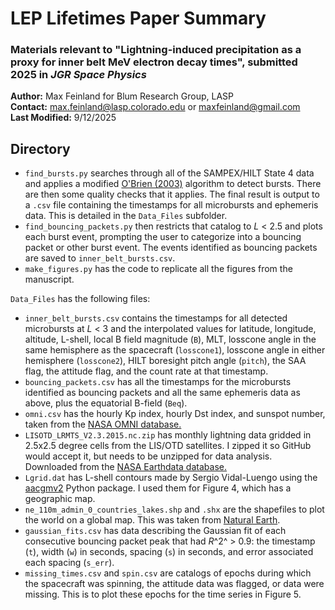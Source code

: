 
# LEP Lifetimes Paper Summary
### Materials relevant to "Lightning-induced precipitation as a proxy for inner belt MeV electron decay times", submitted 2025 in *JGR Space Physics*

**Author:** Max Feinland for Blum Research Group, LASP \
**Contact:** max.feinland@lasp.colorado.edu or maxfeinland@gmail.com \
**Last Modified:** 9/12/2025


## Directory
- `find_bursts.py` searches through all of the SAMPEX/HILT State 4 data and applies a modified [O'Brien (2003)](https://doi.org/10.1029/2002JA009784) algorithm to detect bursts. There are then some quality checks that it applies. The final result is output to a `.csv` file containing the timestamps for all microbursts and ephemeris data. This is detailed in the `Data_Files` subfolder.
- `find_bouncing_packets.py` then restricts that catalog to *L* < 2.5 and plots each burst event, prompting the user to categorize into a bouncing packet or other burst event. The events identified as bouncing packets are saved to `inner_belt_bursts.csv`.
- `make_figures.py` has the code to replicate all the figures from the manuscript.

`Data_Files` has the following files:
  - `inner_belt_bursts.csv` contains the timestamps for all detected microbursts at *L* < 3 and the interpolated values for latitude, longitude, altitude, L-shell, local B field magnitude (`B`), MLT, losscone angle in the same hemisphere as the spacecraft (`losscone1`), losscone angle in either hemisphere (`losscone2`), HILT boresight pitch angle (`pitch`), the SAA flag, the attitude flag, and the count rate at that timestamp. 
  - `bouncing_packets.csv` has all the timestamps for the microbursts identified as bouncing packets and all the same ephemeris data as above, plus the equatorial B-field (`Beq`). 
  - `omni.csv` has the hourly Kp index, hourly Dst index, and sunspot number, taken from the [NASA OMNI database.](https://omniweb.gsfc.nasa.gov/)
  - `LISOTD_LRMTS_V2.3.2015.nc.zip` has monthly lightning data gridded in 2.5x2.5 degree cells from the LIS/OTD satellites. I zipped it so GitHub would accept it, but needs to be unzipped for data analysis. Downloaded from the [NASA Earthdata database.](https://www.earthdata.nasa.gov/data/catalog/ghrc-daac-lolrmts-2.3.2015)
  - `Lgrid.dat` has L-shell contours made by Sergio Vidal-Luengo using the [aacgmv2](https://pypi.org/project/aacgmv2/) Python package. I used them for Figure 4, which has a geographic map.
  - `ne_110m_admin_0_countries_lakes.shp` and `.shx` are the shapefiles to plot the world on a global map. This was taken from [Natural Earth](https://www.naturalearthdata.com/downloads/110m-cultural-vectors/).
  - `gaussian_fits.csv` has data describing the Gaussian fit of each consecutive bouncing packet peak that had *R*^2^ > 0.9: the timestamp (`t`), width (`w`) in seconds, spacing (`s`) in seconds, and error associated each spacing (`s_err`).
  - `missing_times.csv` and `spin.csv` are catalogs of epochs during which the spacecraft was spinning, the attitude data was flagged, or data were missing. This is to plot these epochs for the time series in Figure 5. 
